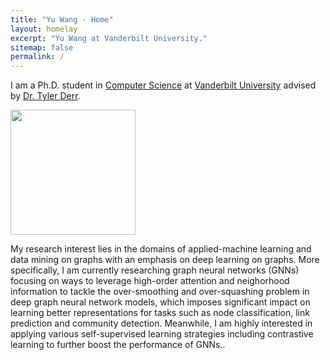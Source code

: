 ```yaml
---
title: "Yu Wang - Home"
layout: homelay
excerpt: "Yu Wang at Vanderbilt University."
sitemap: false
permalink: /
---
```



I am a Ph.D. student in [Computer Science](https://engineering.vanderbilt.edu/eecs/) at [Vanderbilt University](https://vanderbilt.edu) advised by [Dr. Tyler Derr](https://www.cse.msu.edu/~derrtyle/).


<img src="{{site.utl}}{{site.baseutl}}/images/carousel/Profile.png" style="margin:0px 0px; width:200px;display:block" />
       

My research interest lies in the domains of applied-machine learning and data mining on graphs with an emphasis on deep learning on graphs. More specifically, I am currently researching graph neural networks (GNNs) focusing on ways to leverage high-order attention and neighorhood information to tackle the over-smoothing and over-squashing problem in deep graph neural network models, which imposes significant impact on learning better representations for tasks such as node classification, link prediction and community detection. Meanwhile, I am highly interested in applying various self-supervised learning strategies including contrastive learning to further boost the performance of GNNs..
